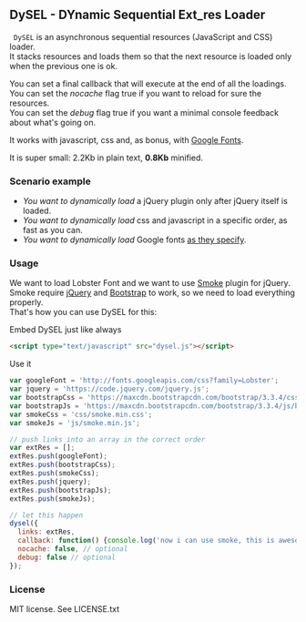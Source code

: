 ## DySEL - DYnamic Sequential Ext_res Loader

` DySEL` is an asynchronous sequential resources (JavaScript and CSS) loader.  
It stacks resources and loads them so that the next resource is loaded only when the previous one is ok.

You can set a final callback that will execute at the end of all the loadings.  
You can set the *nocache* flag true if you want to reload for sure the resources.  
You can set the *debug* flag true if you want a minimal console feedback about what's going on.

It works with javascript, css and, as bonus, with [Google Fonts](https://www.google.com/fonts).

It is super small: 2.2Kb in plain text, **0.8Kb** minified.

### Scenario example
- *You want to dynamically load* a jQuery plugin only after jQuery itself is loaded.
- *You want to dynamically load* css and javascript in a specific order, as fast as you can.
- *You want to dynamically load* Google fonts [as they specify](https://developers.google.com/fonts/docs/getting_started#Overview).

### Usage

We want to load Lobster Font and we want to use [Smoke](http://alfredobarron.github.io/smoke/#/) plugin for jQuery.  
Smoke require [jQuery](http://jquery.com/) and [Bootstrap](http://getbootstrap.com/) to work, so we need to load everything properly.  
That's how you can use DySEL for this: 

Embed DySEL just like always
``` html
<script type="text/javascript" src="dysel.js"></script>
```

Use it
``` js
var googleFont = 'http://fonts.googleapis.com/css?family=Lobster';
var jquery = 'https://code.jquery.com/jquery.js';
var bootstrapCss = 'https://maxcdn.bootstrapcdn.com/bootstrap/3.3.4/css/bootstrap.min.css';
var bootstrapJs = 'https://maxcdn.bootstrapcdn.com/bootstrap/3.3.4/js/bootstrap.min.js';
var smokeCss = 'css/smoke.min.css';
var smokeJs = 'js/smoke.min.js';

// push links into an array in the correct order
var extRes = [];
extRes.push(googleFont);
extRes.push(bootstrapCss);
extRes.push(smokeCss);
extRes.push(jquery);
extRes.push(bootstrapJs);
extRes.push(smokeJs);

// let this happen
dysel({
  links: extRes,
  callback: function() {console.log('now i can use smoke, this is awesome!');}, // optional
  nocache: false, // optional
  debug: false // optional
});
```

### License
MIT license. See LICENSE.txt  
